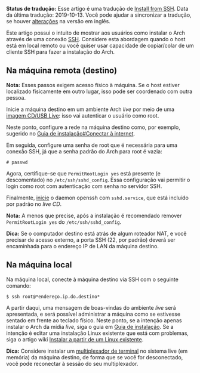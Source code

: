 **Status de tradução:** Esse artigo é uma tradução de [Install from SSH](/index.php/Install_from_SSH "Install from SSH"). Data da última tradução: 2019-10-13\. Você pode ajudar a sincronizar a tradução, se houver [alterações](https://wiki.archlinux.org/index.php?title=Install_from_SSH&diff=0&oldid=584702) na versão em inglês.

Este artigo possui o intuito de mostrar aos usuários como instalar o Arch através de uma conexão [SSH](/index.php/SSH_(Portugu%C3%AAs) "SSH (Português)"). Considere esta abordagem quando o host está em local remoto ou você quiser usar capacidade de copiar/colar de um cliente SSH para fazer a instalação do Arch.

## Na máquina remota (destino)

**Nota:** Esses passos exigem acesso físico à máquina. Se o host estiver localizado fisicamente em outro lugar, isso pode ser coordenado com outra pessoa.

Inicie a máquina destino em um ambiente Arch *live* por meio de uma [imagem CD/USB Live](/index.php/Obtendo_e_instalando_o_Arch "Obtendo e instalando o Arch"): isso vai autenticar o usuário como root.

Neste ponto, configure a rede na máquina destino como, por exemplo, sugerido no [Guia de instalação#Conectar à internet](/index.php/Guia_de_instala%C3%A7%C3%A3o#Conectar_à_internet "Guia de instalação").

Em seguida, configure uma senha de root que é necessária para uma conexão SSH, já que a senha padrão do Arch para root é vazia:

```
# passwd

```

Agora, certifique-se que `PermitRootLogin yes` está presente (e descomentado) no `/etc/ssh/sshd_config`. Essa configuração vai permitir o login como root com autenticação com senha no servidor SSH.

Finalmente, [inicie](/index.php/Inicie "Inicie") o daemon openssh com `sshd.service`, que está incluído por padrão no *live CD*.

**Nota:** A menos que precise, após a instalação é recomendado remover `PermitRootLogin yes` do `/etc/ssh/sshd_config`.

**Dica:** Se o computador destino está atrás de algum roteador NAT, e você precisar de acesso externo, a porta SSH (22, por padrão) deverá ser encaminhada para o endereço IP de LAN da máquina destino.

## Na máquina local

Na máquina local, conecte à máquina destino via SSH com o seguinte comando:

```
$ ssh root@*endereço.ip.do.destino*

```

A partir daqui, uma mensagem de boas-vindas do ambiente *live* será apresentada, e será possível administrar a máquina como se estivesse sentado em frente ao teclado físico. Neste ponto, se a intenção apenas instalar o Arch da mídia *live*, siga o guia em [Guia de instalação](/index.php/Guia_de_instala%C3%A7%C3%A3o "Guia de instalação"). Se a intenção é editar uma instalação Linux existente que está com problemas, siga o artigo wiki [Instalar a partir de um Linux existente](/index.php/Instalar_a_partir_de_um_Linux_existente "Instalar a partir de um Linux existente").

**Dica:** Considere instalar um [multiplexador de terminal](/index.php/List_of_applications#Terminal_multiplexers "List of applications") no sistema live (em memória) da máquina destino, de forma que se você for desconectado, você pode reconectar à sessão do seu multiplexador.